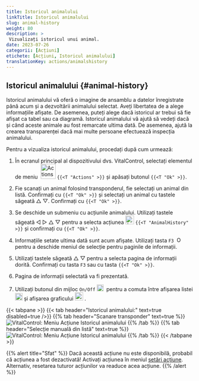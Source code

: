 ```yaml
---
title: Istoricul animalului
linkTitle: Istoricul animalului
slug: animal-history
weight: 80
description: >
 Vizualizați istoricul unui animal.
date: 2023-07-26
categorii: [Acțiuni]
etichete: [Acțiuni, Istoricul animalului]
translationKey: actions/animalshistory
---
```


## Istoricul animalului {#animal-history}

Istoricul animalului vă oferă o imagine de ansamblu a datelor înregistrate până acum și a dezvoltării animalului selectat. Aveți libertatea de a alege informațiile afișate. De asemenea, puteți alege dacă istoricul ar trebui să fie afișat ca tabel sau ca diagramă. Istoricul animalului vă ajută să vedeți dacă și când aceste animale au fost remarcate ultima dată. De asemenea, ajută la crearea transparenței dacă mai multe persoane efectuează inspecția animalului.

Pentru a vizualiza istoricul animalului, procedați după cum urmează:

1. În ecranul principal al dispozitivului dvs. VitalControl, selectați elementul de meniu &nbsp;<img src="/icons/actions.svg" width="40" align="bottom" alt="Actions" />  `{{<T "Actions" >}}` și apăsați butonul `{{<T "Ok" >}}`.

2. Fie scanați un animal folosind transponderul, fie selectați un animal din listă. Confirmați cu `{{<T "Ok" >}}` și selectați un animal cu tastele săgeată △ ▽. Confirmați cu `{{<T "Ok" >}}`.

3. Se deschide un submeniu cu acțiunile animalului. Utilizați tastele săgeată ◁ ▷ △ ▽ pentru a selecta acțiunea <img src="/icons/actions/history.svg" width="23" align="bottom" alt="Animal history" /> `{{<T "AnimalHistory" >}}` și confirmați cu `{{<T "Ok" >}}`.

4. Informațiile setate ultima dată sunt acum afișate. Utilizați tasta `F3` &nbsp;<img src="/icons/footer/open-popup.svg" width="15" align="bottom" alt="Open popup" /> pentru a deschide meniul de selecție pentru paginile de informații.

5. Utilizați tastele săgeată △ ▽ pentru a selecta pagina de informații dorită. Confirmați cu tasta `F3` sau cu tasta `{{<T "Ok" >}}`.

6. Pagina de informații selectată va fi prezentată.

7. Utilizați butonul din mijloc `On/Off` <img src="/icons/footer/on-off.svg" width="18" align="bottom" alt="On/Off button" />&nbsp; pentru a comuta între afișarea listei <img src="/icons/footer/list.svg" width="20" align="bottom" alt="Liste display" /> și afișarea graficului <img src="/icons/footer/chart.svg" width="22" align="bottom" alt="Chart display" />&nbsp;.

{{< tabpane >}}
{{< tab header="Istoricul animalului:" text=true disabled=true />}}
{{% tab header="Scanare transponder" text=true %}}
![VitalControl: Meniu Acțiune Istoricul animalului](../images/animalhistory-scan.png "Istoricul animalului")
{{% /tab %}}
{{% tab header="Selecție manuală din listă" text=true %}}
![VitalControl: Meniu Acțiune Istoricul animalului](../images/animalhistory.png "Istoricul animalului")
{{% /tab %}}
{{< /tabpane >}}

{{% alert title="Sfat" %}}
Dacă această acțiune nu este disponibilă, probabil că acțiunea a fost dezactivată! Activați acțiunea în meniul [setări acțiune](../setting/). Alternativ, resetarea tuturor acțiunilor va readuce acea acțiune.
{{% /alert %}}
